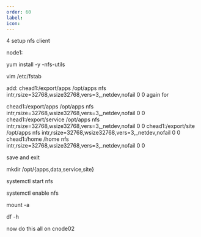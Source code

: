 ```yaml
---
order: 60
label: 
icon: 
---
```


4 setup nfs client

node1:

yum install -y -nfs-utils

vim /etc/fstab

add:
chead1:/export/apps /opt/apps  nfs  intr,rsize=32768,wsize32768,vers=3,_netdev,nofail 0 0
again for

chead1:/export/apps /opt/apps  nfs  intr,rsize=32768,wsize32768,vers=3,_netdev,nofail 0 0
chead1:/export/service /opt/apps  nfs  intr,rsize=32768,wsize32768,vers=3,_netdev,nofail 0 0
chead1:/export/site /opt/apps  nfs  intr,rsize=32768,wsize32768,vers=3,_netdev,nofail 0 0
chead1:/home /home  nfs  intr,rsize=32768,wsize32768,vers=3,_netdev,nofail 0 0

save and exit

mkdir /opt/{apps,data,service,site}

systemctl start nfs

systemctl enable nfs

mount -a

df -h

now do this all on cnode02

